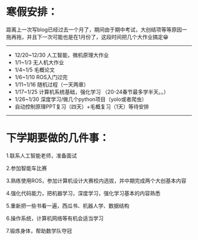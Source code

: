 

# 寒假安排：      

距离上一次写blog已经过去一个月了，期间由于期中考试，大创结项等等原因一拖再拖，并且下一次可能也是在1月份了，这段时间把几个大作业搞定:grin:           

--------------

- 12/20~12/30 人工智能，微机原理大作业        
- 1/1~1/3 无人机大作业      
- 1/4~1/5 毛概论文        
- 1/6~1/10 ROS入门过完         
- 1/11~1/16 随机过程（一天两章）      
- 1/17~1/25 计算机系统基础，强化学习   （20-24春节最多学半天。。）         
- 1/26~1/30 深度学习/做几个python项目（yolo或者爬虫）      
- 自动控制原理PPT复习（四天）+毛概复习（1天）等待安排       

---------------

# 下学期要做的几件事：       

1.联系人工智能老师，准备面试       

2.参加智能车比赛       

3.熟练使用ROS，参加计算机设计大赛校内选拔，并中期完成两个大创基本内容       

4.强化代码能力，把机器学习，深度学习，强化学习基本的内容熟悉       

5.重新把一些书看一遍，西瓜书、机器人学、数据结构            

6.操作系统，计算机网络等有机会适当学习       

7.锻炼身体，帮助数学队夺冠            

